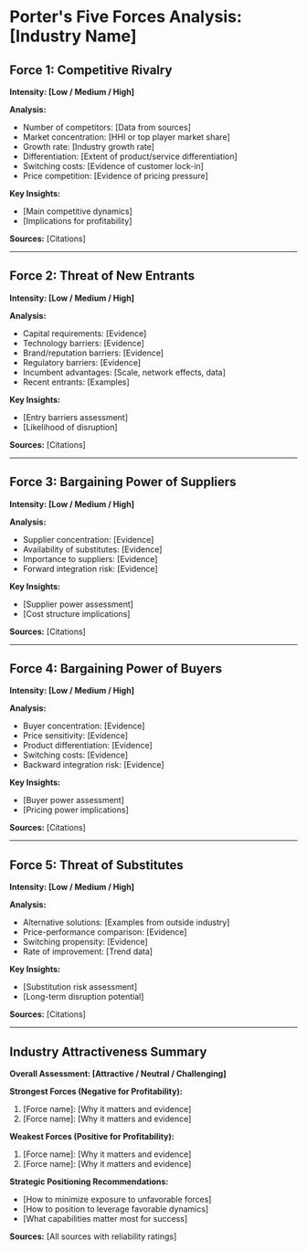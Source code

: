 # Porter's Five Forces Analysis: [Industry Name]

## Force 1: Competitive Rivalry
**Intensity: [Low / Medium / High]**

**Analysis:**
- Number of competitors: [Data from sources]
- Market concentration: [HHI or top player market share]
- Growth rate: [Industry growth rate]
- Differentiation: [Extent of product/service differentiation]
- Switching costs: [Evidence of customer lock-in]
- Price competition: [Evidence of pricing pressure]

**Key Insights:**
- [Main competitive dynamics]
- [Implications for profitability]

**Sources:** [Citations]

---

## Force 2: Threat of New Entrants
**Intensity: [Low / Medium / High]**

**Analysis:**
- Capital requirements: [Evidence]
- Technology barriers: [Evidence]
- Brand/reputation barriers: [Evidence]
- Regulatory barriers: [Evidence]
- Incumbent advantages: [Scale, network effects, data]
- Recent entrants: [Examples]

**Key Insights:**
- [Entry barriers assessment]
- [Likelihood of disruption]

**Sources:** [Citations]

---

## Force 3: Bargaining Power of Suppliers
**Intensity: [Low / Medium / High]**

**Analysis:**
- Supplier concentration: [Evidence]
- Availability of substitutes: [Evidence]
- Importance to suppliers: [Evidence]
- Forward integration risk: [Evidence]

**Key Insights:**
- [Supplier power assessment]
- [Cost structure implications]

**Sources:** [Citations]

---

## Force 4: Bargaining Power of Buyers
**Intensity: [Low / Medium / High]**

**Analysis:**
- Buyer concentration: [Evidence]
- Price sensitivity: [Evidence]
- Product differentiation: [Evidence]
- Switching costs: [Evidence]
- Backward integration risk: [Evidence]

**Key Insights:**
- [Buyer power assessment]
- [Pricing power implications]

**Sources:** [Citations]

---

## Force 5: Threat of Substitutes
**Intensity: [Low / Medium / High]**

**Analysis:**
- Alternative solutions: [Examples from outside industry]
- Price-performance comparison: [Evidence]
- Switching propensity: [Evidence]
- Rate of improvement: [Trend data]

**Key Insights:**
- [Substitution risk assessment]
- [Long-term disruption potential]

**Sources:** [Citations]

---

## Industry Attractiveness Summary

**Overall Assessment: [Attractive / Neutral / Challenging]**

**Strongest Forces (Negative for Profitability):**
1. [Force name]: [Why it matters and evidence]
2. [Force name]: [Why it matters and evidence]

**Weakest Forces (Positive for Profitability):**
1. [Force name]: [Why it matters and evidence]
2. [Force name]: [Why it matters and evidence]

**Strategic Positioning Recommendations:**
- [How to minimize exposure to unfavorable forces]
- [How to position to leverage favorable dynamics]
- [What capabilities matter most for success]

**Sources:** [All sources with reliability ratings]
